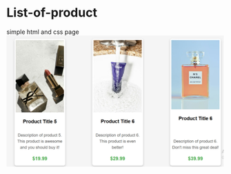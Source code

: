 # List-of-product
simple html and css page
![image alt](https://github.com/Lamrot12/List-of-product/raw/b8ce562e40d26bf4aeeded19dfc8566e797725e5/photo_2025-01-26_23-20-55.jpg)
